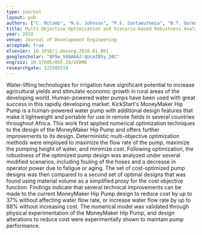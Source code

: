 ```yaml
---
type: journal
layout: pub
authors: ["C. McComb", "N.G. Johnson", "P.S. Santaeufemia", "B.T. Gorman", "B. Kolste", "A. Mobley", "K. Shimada"]
title: Multi-Objective Optimization and Scenario-based Robustness Analysis of the Moneymaker Hip Pump
year: 2018
venue: Journal of Development Engineering
accepted: true
elsevier: 10.1016/j.deveng.2018.01.001
googlescholar: "0P9w_S0AAAAJ:qUcmZB5y_30C"
engrxiv: 10.17605/OSF.IO/VFWME
researchgate: 322505518
---
```

Water-lifting technologies for irrigation have significant potential to increase agricultural yields and stimulate economic growth in rural areas of the developing world. Human-powered water pumps have been used with great success in this rapidly developing market. KickStart's MoneyMaker Hip Pump is a human-powered water pump with additional design features that make it lightweight and portable for use in remote fields in several countries throughout Africa. This work first applied numerical optimization techniques to the design of the MoneyMaker Hip Pump and offers further improvements to its design. Deterministic multi-objective optimization methods were employed to maximize the flow rate of the pump, maximize the pumping height of water, and minimize cost. Following optimization, the robustness of the optimized pump design was analyzed under several modified scenarios, including fouling of the hoses and a decrease in operator power due to fatigue or aging. The set of cost-optimized pump designs was then compared to a second set of optimal designs that was found using material volume as a simplified proxy for the cost objective function. Findings indicate that several technical improvements can be made to the current MoneyMaker Hip Pump design to reduce cost by up to 37% without affecting water flow rate, or increase water flow rate by up to 88% without increasing cost. The numerical model was validated through physical experimentation of the MoneyMaker Hip Pump, and design alterations to reduce cost were experimentally shown to maintain pump performance.

